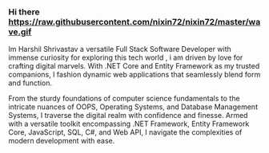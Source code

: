 ### Hi there https://raw.githubusercontent.com/nixin72/nixin72/master/wave.gif

Im Harshil Shrivastav a versatile Full Stack Software Developer with immense curiosity for exploring this tech world , i am driven by love for crafting digital marvels. With .NET Core and Entity Framework as my trusted companions, I fashion dynamic web applications that seamlessly blend form and function.

From the sturdy foundations of computer science fundamentals to the intricate nuances of OOPS, Operating Systems, and Database Management Systems, I traverse the digital realm with confidence and finesse. Armed with a versatile toolkit encompassing .NET Framework, Entity Framework Core, JavaScript, SQL, C#, and Web API, I navigate the complexities of modern development with ease.
